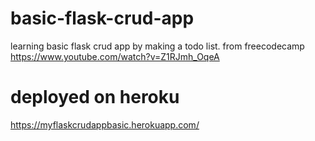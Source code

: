 # basic-flask-crud-app
learning basic flask crud app by making a todo list. 
from freecodecamp https://www.youtube.com/watch?v=Z1RJmh_OqeA
# deployed on heroku
https://myflaskcrudappbasic.herokuapp.com/
